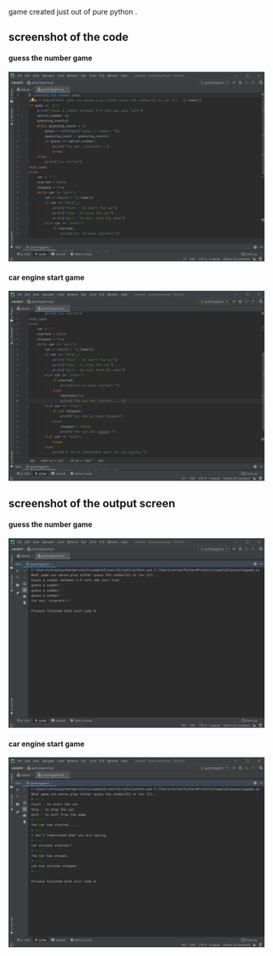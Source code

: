 game created just out of pure python .

## screenshot of the code
#### guess the number game
![](guessip.png)
#### car engine start game
![](carip.png)

## screenshot of the output screen
#### guess the number game
![](guessop.png)
#### car engine start game
![](carop.png)
